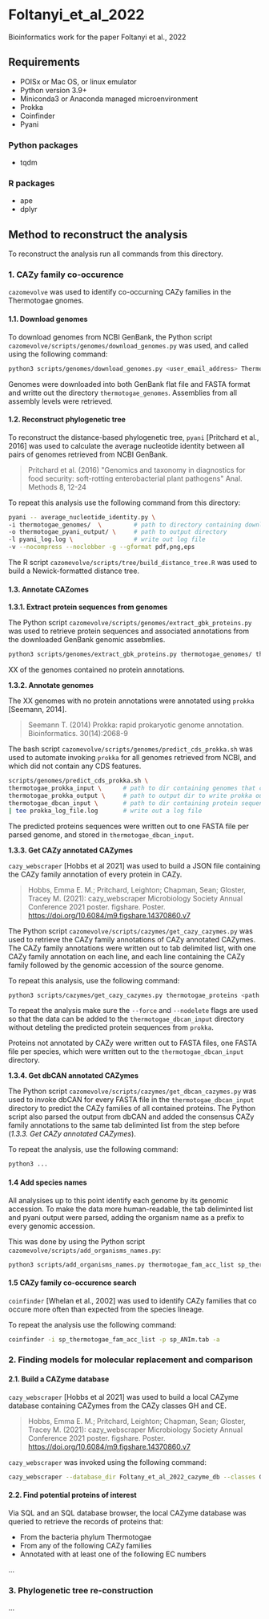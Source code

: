 # Foltanyi_et_al_2022
Bioinformatics work for the paper Foltanyi et al., 2022

## Requirements

- POISx or Mac OS, or linux emulator
- Python version 3.9+
- Miniconda3 or Anaconda managed microenvironment  
- Prokka
- Coinfinder
- Pyani

### Python packages
- tqdm

### R packages
- ape
- dplyr

## Method to reconstruct the analysis

To reconstruct the analysis run all commands from this directory.

### 1. CAZy family co-occurence

`cazomevolve` was used to identify co-occurning CAZy families in the Thermotogae gnomes.

#### 1.1. Download genomes  

To download genomes from NCBI GenBank, the Python script `cazomevolve/scripts/genomes/download_genomes.py` was used, and called using the following command:
```bash
python3 scripts/genomes/download_genomes.py <user_email_address> Thermotogae gbff,fna thermotogae_genomes --gbk
```
Genomes were downloaded into both GenBank flat file and FASTA format and writte out the directory `thermotogae_genomes`. Assemblies from all assembly levels were retrieved.

#### 1.2. Reconstruct phylogenetic tree

To reconstruct the distance-based phylogenetic tree, `pyani` [Pritchard et al., 2016] was used to calculate the average nucleotide identity between all pairs of genomes retrieved from NCBI GenBank.

> Pritchard et al. (2016) "Genomics and taxonomy in diagnostics for food security: soft-rotting enterobacterial plant pathogens" Anal. Methods 8, 12-24

To repeat this analysis use the following command from this directory:
```bash
pyani -- average_nucleotide_identity.py \
-i thermotogae_genomes/  \         # path to directory containing downloaded .fna files
-o thermotogae_pyani_output/ \     # path to output directory
-l pyani_log.log \                 # write out log file
-v --nocompress --noclobber -g --gformat pdf,png,eps
```

The R script `cazomevolve/scripts/tree/build_distance_tree.R` was used to build a Newick-formatted distance tree.

#### 1.3. Annotate CAZomes

**1.3.1. Extract protein sequences from genomes**

The Python script `cazomevolve/scripts/genomes/extract_gbk_proteins.py` was used to retrieve protein sequences and associated annotations from the downloaded GenBank genomic assebmlies.
```bash
python3 scripts/genomes/extract_gbk_proteins.py thermotogae_genomes/ thermotogae_proteins
```

XX of the genomes contained no protein annotations.

**1.3.2. Annotate genomes**

The XX genomes with no protein annotations were annotated using `prokka`  [Seemann, 2014].

> Seemann T. (2014) Prokka: rapid prokaryotic genome annotation. Bioinformatics. 30(14):2068-9

The bash script `cazomevolve/scripts/genomes/predict_cds_prokka.sh` was used to automate invoking `prokka` for all genomes retrieved from NCBI, and which did not contain any CDS features.
```bash
scripts/genomes/predict_cds_prokka.sh \
thermotogae_prokka_input \      # path to dir containing genomes that contain no CDS features
thermotogae_prokka_output \     # path to output dir to write prokka output to
thermotogae_dbcan_input \       # path to dir containing protein sequences to be parsed by dbCAN
| tee prokka_log_file.log       # write out a log file
```

The predicted proteins sequences were written out to one FASTA file per parsed genome, and stored in `thermotogae_dbcan_input`.

**1.3.3. Get CAZy annotated CAZymes**

`cazy_webscraper` [Hobbs et al 2021] was used to build a JSON file containing the CAZy family annotation of every protein in CAZy.

> Hobbs, Emma E. M.; Pritchard, Leighton; Chapman, Sean; Gloster, Tracey M. (2021): cazy_webscraper Microbiology Society Annual Conference 2021 poster. figshare. Poster. https://doi.org/10.6084/m9.figshare.14370860.v7

The Python script `cazomevolve/scripts/cazymes/get_cazy_cazymes.py` was used to retrieve the CAZy family annotations of CAZy annotated CAZymes. The CAZy family annotations were written out to tab delimited list, with one CAZy family annotation on each line, and each line containing the CAZy family followed by the genomic accession of the source genome.

To repeat this analysis, use the following command:
```bash
python3 scripts/cazymes/get_cazy_cazymes.py thermotogae_proteins <path to JSON file created using cazy_webscraper> thermotogae_dbcan_input thermotogae_fam_acc_list -f -n
```
To repeat the analysis make sure the `--force` and `--nodelete` flags are used so that the data can be added to the `thermotogae_dbcan_input` directory without deteling the predicted protein sequences from `prokka`.

Proteins not annotated by CAZy were written out to FASTA files, one FASTA file per species, which were written out to the `thermotogae_dbcan_input` directory.

**1.3.4. Get dbCAN annotated CAZymes**

The Python script `cazomevolve/scripts/cazymes/get_dbcan_cazymes.py` was used to invoke dbCAN for every FASTA file in the `thermotogae_dbcan_input` directory to predict the CAZy families of all contained proteins. The Python script also parsed the output from dbCAN and added the consensus CAZy family annotations to the same tab deliminted list from the step before (*1.3.3. Get CAZy annotated CAZymes*).

To repeat the analysis, use the following command:
```bash
python3 ...
```

#### 1.4 Add species names

All analysises up to this point identify each genome by its genomic accession. To make the data more human-readable, the tab deliminted list and pyani output were parsed, adding the organism name as a prefix to every genomic accession.

This was done by using the Python script `cazomevolve/scripts/add_organisms_names.py`:
```bash
python3 scripts/add_organisms_names.py thermotogae_fam_acc_list sp_thermotogae_fam_acc_list ANIm.tab sp_ANIm.tab
```

#### 1.5 CAZy family co-occurence search

`coinfinder` [Whelan et al., 2002] was used to identify CAZy families that co occure more often than expected from the species lineage.

To repeat the analysis use the following command:
```bash
coinfinder -i sp_thermotogae_fam_acc_list -p sp_ANIm.tab -a
```

### 2. Finding models for molecular replacement and comparison

#### 2.1. Build a CAZyme database

`cazy_webscraper` [Hobbs et al 2021] was used to build a local CAZyme database containing CAZymes from the CAZy classes GH and CE.

> Hobbs, Emma E. M.; Pritchard, Leighton; Chapman, Sean; Gloster, Tracey M. (2021): cazy_webscraper Microbiology Society Annual Conference 2021 poster. figshare. Poster. https://doi.org/10.6084/m9.figshare.14370860.v7

`cazy_webscraper` was invoked using the following command:
```bash
cazy_webscraper --database_dir Foltany_et_al_2022_cazyme_db --classes GH,CE
```

#### 2.2. Find potential proteins of interest

Via SQL and an SQL database browser, the local CAZyme database was queried to retrieve the records of proteins that:
- From the bacteria phylum Thermotogae
- From any of the following CAZy families
- Annotated with at least one of the following EC numbers

...

### 3. Phylogenetic tree re-construction
...
